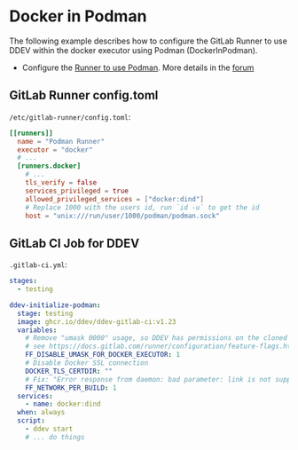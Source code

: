 # Docker in Podman

The following example describes how to configure the GitLab Runner
to use DDEV within the docker executor using Podman (DockerInPodman).

* Configure the [Runner to use Podman](https://docs.gitlab.com/runner/executors/docker.html#use-podman-to-run-docker-commands). More details in the [forum](https://forum.gitlab.com/t/gitlab-runner-setup-with-podman/87893/2)

## GitLab Runner config.toml

`/etc/gitlab-runner/config.toml`:

```toml
[[runners]]
  name = "Podman Runner"
  executor = "docker"
  # ...
  [runners.docker]
    # ...
    tls_verify = false
    services_privileged = true
    allowed_privileged_services = ["docker:dind"]
    # Replace 1000 with the users id, run `id -u` to get the id
    host = "unix:///run/user/1000/podman/podman.sock"
```

## GitLab CI Job for DDEV  

`.gitlab-ci.yml`:

```yaml
stages:
  - testing

ddev-initialize-podman:
  stage: testing
  image: ghcr.io/ddev/ddev-gitlab-ci:v1.23
  variables:
    # Remove "umask 0000" usage, so DDEV has permissions on the cloned repository
    # see https://docs.gitlab.com/runner/configuration/feature-flags.html#available-feature-flags
    FF_DISABLE_UMASK_FOR_DOCKER_EXECUTOR: 1
    # Disable Docker SSL connection
    DOCKER_TLS_CERTDIR: ""
    # Fix: "Error response from daemon: bad parameter: link is not supported"
    FF_NETWORK_PER_BUILD: 1
  services:
    - name: docker:dind
  when: always
  script:
    - ddev start
    # ... do things
```
